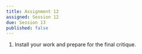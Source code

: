 ```yaml
---
title: Assignment 12
assigned: Session 12
due: Session 13
published: false
---
```


1. Install your work and prepare for the final critique.
